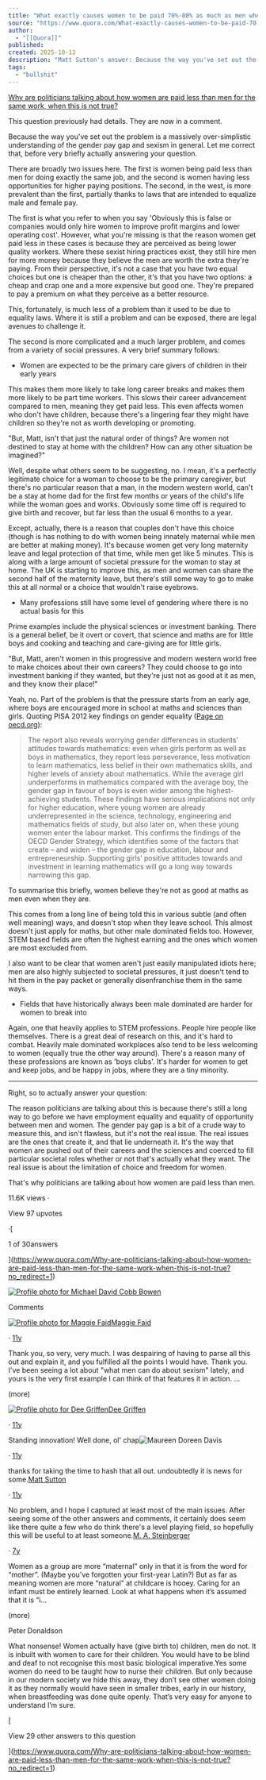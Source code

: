 ```yaml
---
title: "What exactly causes women to be paid 70%-80% as much as men when performing the same job?"
source: "https://www.quora.com/What-exactly-causes-women-to-be-paid-70-80-as-much-as-men-when-performing-the-same-job/answer/Matt-Sutton-1?ch=10&oid=5122059&share=7f58bc40&srid=tIPY&target_type=answer"
author:
  - "[[Quora]]"
published:
created: 2025-10-12
description: "Matt Sutton's answer: Because the way you've set out the problem is a massively over-simplistic understanding of the gender pay gap and sexism in general. Let me correct that, before very briefly actually answering your question.There are broadly two issues here. The first is women being paid l..."
tags:
  - "bullshit"
---
```

[Why are politicians talking about how women are paid less than men for the same work, when this is not true?](https://www.quora.com/Why-are-politicians-talking-about-how-women-are-paid-less-than-men-for-the-same-work-when-this-is-not-true?no_redirect=1)

This question previously had details. They are now in a comment.

Because the way you've set out the problem is a massively over-simplistic understanding of the gender pay gap and sexism in general. Let me correct that, before very briefly actually answering your question.

There are broadly two issues here. The first is women being paid less than men for doing exactly the same job, and the second is women having less opportunities for higher paying positions. The second, in the west, is more prevalent than the first, partially thanks to laws that are intended to equalize male and female pay.

The first is what you refer to when you say 'Obviously this is false or companies would only hire women to improve profit margins and lower operating cost'. However, what you're missing is that the reason women get paid less in these cases is because they are perceived as being lower quality workers. Where these sexist hiring practices exist, they still hire men for more money because they believe the men are worth the extra they're paying. From their perspective, it's not a case that you have two equal choices but one is cheaper than the other, it's that you have two options: a cheap and crap one and a more expensive but good one. They're prepared to pay a premium on what they perceive as a better resource.

This, fortunately, is much less of a problem than it used to be due to equality laws. Where it is still a problem and can be exposed, there are legal avenues to challenge it.

The second is more complicated and a much larger problem, and comes from a variety of social pressures. A very brief summary follows:

- Women are expected to be the primary care givers of children in their early years

This makes them more likely to take long career breaks and makes them more likely to be part time workers. This slows their career advancement compared to men, meaning they get paid less. This even affects women who don't have children, because there's a lingering fear they might have children so they're not as worth developing or promoting.

"But, Matt, isn't that just the natural order of things? Are women not destined to stay at home with the children? How can any other situation be imagined?"

Well, despite what others seem to be suggesting, no. I mean, it's a perfectly legitimate choice for a woman to choose to be the primary caregiver, but there's no particular reason that a man, in the modern western world, can't be a stay at home dad for the first few months or years of the child's life while the woman goes and works. Obviously some time off is required to give birth and recover, but far less than the usual 6 months to a year.

Except, actually, there is a reason that couples don't have this choice (though is has nothing to do with women being innately maternal while men are better at making money). It's because women get very long maternity leave and legal protection of that time, while men get like 5 minutes. This is along with a large amount of societal pressure for the woman to stay at home. The UK is starting to improve this, as men and women can share the second half of the maternity leave, but there's still some way to go to make this at all normal or a choice that wouldn't raise eyebrows.

- Many professions still have some level of gendering where there is no actual basis for this

Prime examples include the physical sciences or investment banking. There is a general belief, be it overt or covert, that science and maths are for little boys and cooking and teaching and care-giving are for little girls.

"But, Matt, aren't women in this progressive and modern western world free to make choices about their own careers? They could choose to go into investment banking if they wanted, but they're just not as good at it as men, and they know their place!"

Yeah, no. Part of the problem is that the pressure starts from an early age, where boys are encouraged more in school at maths and sciences than girls. Quoting PISA 2012 key findings on gender equality ([Page on oecd.org](http://www.oecd.org/pisa/keyfindings/pisa-2012-results-volume-II.pdf "www.oecd.org")):

> The report also reveals worrying gender differences in students’ attitudes towards mathematics: even when girls perform as well as boys in mathematics, they report less perseverance, less motivation to learn mathematics, less belief in their own mathematics skills, and higher levels of anxiety about mathematics. While the average girl underperforms in mathematics compared with the average boy, the gender gap in favour of boys is even wider among the highest-achieving students. These findings have serious implications not only for higher education, where young women are already underrepresented in the science, technology, engineering and mathematics fields of study, but also later on, when these young women enter the labour market. This confirms the findings of the OECD Gender Strategy, which identifies some of the factors that create – and widen – the gender gap in education, labour and entrepreneurship. Supporting girls’ positive attitudes towards and investment in learning mathematics will go a long way towards narrowing this gap.

  
To summarise this briefly, women believe they're not as good at maths as men even when they are.

This comes from a long line of being told this in various subtle (and often well meaning) ways, and doesn't stop when they leave school. This almost doesn't just apply for maths, but other male dominated fields too. However, STEM based fields are often the highest earning and the ones which women are most excluded from.

I also want to be clear that women aren't just easily manipulated idiots here; men are also highly subjected to societal pressures, it just doesn't tend to hit them in the pay packet or generally disenfranchise them in the same ways.

- Fields that have historically always been male dominated are harder for women to break into

Again, one that heavily applies to STEM professions. People hire people like themselves. There is a great deal of research on this, and it's hard to combat. Heavily male dominated workplaces also tend to be less welcoming to women (equally true the other way around). There's a reason many of these professions are known as 'boys clubs'. It's harder for women to get and keep jobs, and be happy in jobs, where they are a tiny minority.

---

  
Right, so to actually answer your question:

The reason politicians are talking about this is because there's still a long way to go before we have employment equality and equality of opportunity between men and women. The gender pay gap is a bit of a crude way to measure this, and isn't flawless, but it's not the real issue. The real issues are the ones that create it, and that lie underneath it. It's the way that women are pushed out of their careers and the sciences and coerced to fill particular societal roles whether or not that's actually what they want. The real issue is about the limitation of choice and freedom for women.

That's why politicians are talking about how women are paid less than men.

11.6K views ·

View 97 upvotes

·[

1 of 30answers

](https://www.quora.com/Why-are-politicians-talking-about-how-women-are-paid-less-than-men-for-the-same-work-when-this-is-not-true?no_redirect=1)

[![Profile photo for Michael David Cobb Bowen](https://qph.cf2.quoracdn.net/main-thumb-17296487-100-nuswfmmvsmekbujhoikudktinmtidakz.jpeg)](https://www.quora.com/profile/Michael-David-Cobb-Bowen)

  

Comments

[![Profile photo for Maggie Faid](https://qph.cf2.quoracdn.net/main-thumb-16345259-200-MNjoiDizDo2xF1oREeICr3jMzMsZ41lD.jpeg)](https://www.quora.com/profile/Maggie-Faid)[Maggie Faid](https://www.quora.com/profile/Maggie-Faid)

· [11y](https://www.quora.com/What-exactly-causes-women-to-be-paid-70-80-as-much-as-men-when-performing-the-same-job/answer/Matt-Sutton-1?comment_id=5320709&comment_type=2)

Thank you, so very, very much. I was despairing of having to parse all this out and explain it, and you fulfilled all the points I would have. Thank you. I've been seeing a lot about "what men can do about sexism" lately, and yours is the very first example I can think of that features it in action. …

(more)

[![Profile photo for Dee Griffen](https://qsf.cf2.quoracdn.net/-4-images.new_grid.profile_default.png-26-688c79556f251aa0.png)](https://www.quora.com/profile/Dee-Griffen)[Dee Griffen](https://www.quora.com/profile/Dee-Griffen)

· [11y](https://www.quora.com/What-exactly-causes-women-to-be-paid-70-80-as-much-as-men-when-performing-the-same-job/answer/Matt-Sutton-1?comment_id=4641279&comment_type=2)

Standing innovation! Well done, ol' chap![Maureen Doreen Davis](https://www.quora.com/profile/Maureen-Doreen-Davis)

· [11y](https://www.quora.com/What-exactly-causes-women-to-be-paid-70-80-as-much-as-men-when-performing-the-same-job/answer/Matt-Sutton-1?comment_id=4651168&comment_type=2)

thanks for taking the time to hash that all out. undoubtedly it is news for some.[Matt Sutton](https://www.quora.com/profile/Matt-Sutton-1)

· [11y](https://www.quora.com/What-exactly-causes-women-to-be-paid-70-80-as-much-as-men-when-performing-the-same-job/answer/Matt-Sutton-1?comment_id=4654512&comment_type=2)

No problem, and I hope I captured at least most of the main issues. After seeing some of the other answers and comments, it certainly does seem like there quite a few who do think there's a level playing field, so hopefully this will be useful to at least someone.[M. A. Steinberger](https://www.quora.com/profile/M-A-Steinberger)

· [7y](https://www.quora.com/What-exactly-causes-women-to-be-paid-70-80-as-much-as-men-when-performing-the-same-job/answer/Matt-Sutton-1?comment_id=64757246&comment_type=2)

Women as a group are more “maternal” only in that it is from the word for “mother”. (Maybe you’ve forgotten your first-year Latin?) But as far as meaning women are more “natural” at childcare is hooey. Caring for an infant must be entirely learned. Look at what happens when it’s assumed that it is “i…

(more)

Peter Donaldson

What nonsense! Women actually have (give birth to) children, men do not. It is inbuilt with women to care for their children. You would have to be blind and deaf to not recognise this most basic biological imperative.Yes some women do need to be taught how to nurse their children. But only because in our modern society we hide this away, they don’t see other women doing it as they normally would have seen in smaller tribes, early in our history, when breastfeeding was done quite openly. That’s very easy for anyone to understand I’m sure.

[

View 29 other answers to this question

](https://www.quora.com/Why-are-politicians-talking-about-how-women-are-paid-less-than-men-for-the-same-work-when-this-is-not-true?no_redirect=1)